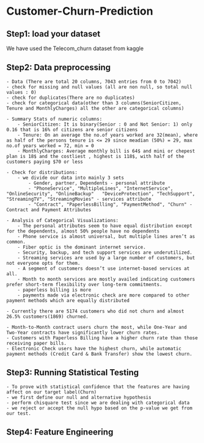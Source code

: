 # Customer-Churn-Prediction

## Step1: load your dataset
We have used the Telecom_churn dataset from kaggle

## Step2: Data preprocessing
    - Data (There are total 20 columns, 7043 entries from 0 to 7042)
    - check for missing and null values (all are non null, so total null values : 0)
    - check for duplicates(There are no duplicates)
    - check for categorical data(other than 3 columns(SeniorCitizen, Tenure and MonthlyCharges) all the other are categorical columns)

    - Summary Stats of numeric columns:
        - SeniorCitizen: It is binary(Senior : 0 and Not Senior: 1) only 0.16 that is 16% of citizens are senior citizens
        - Tenure: On an average the no.of years worked are 32(mean), where as half of the persons tenure is <= 29 since meadian (50%) = 29, max no.of years worked = 72, min = 0
        - MonthlyCharges: Average monthly bill is 64$ and mini or chepest plan is 18$ and the costliest , highest is 118$, with half of the customers paying $70 or less

    - Check for distributions:
        - we divide our data into mainly 3 sets 
            - Gender, partner, Dependents - personal attribute
            - "PhoneService", "MultipleLines", "InternetService", "OnlineSecurity", "OnlineBackup"   "DeviceProtection", "TechSupport", "StreamingTV", "StreamingMovies" - services attribute
            - "Contract", "PaperlessBilling", "PaymentMethod", "Churn" - Contract and Payment Attributes

    - Analysis of Categorical Visualizations:
        - The personal attributes seem to have equal distribution except for the dependents, almost 50% people have no dependents
        - Phone service is almost universal, but multiple lines aren’t as common.
        - Fiber optic is the dominant internet service.
        - Security, backup, and tech support services are underutilized.
        - Streaming services are used by a large number of customers, but not everyone opts for them.
        - A segment of customers doesn’t use internet-based services at all.
        - Month to month services are mostly availed indicating customers prefer short-term flexibility over long-term commitments.
        - paperless billing is more
        - payments made via electronic check are more compared to other payment methods which are equally distributed
        
    - Currently there are 5174 customers who did not churn and almost 26.5% customers(1869) churned.

    - Month-to-Month contract users churn the most, while One-Year and Two-Year contracts have significantly lower churn rates.
    - Customers with Paperless Billing have a higher churn rate than those receiving paper bills.
    - Electronic Check users have the highest churn, while automatic payment methods (Credit Card & Bank Transfer) show the lowest churn.

## Step3: Running Statistical Testing

    - To prove with statistical confidence that the features are having affect on our target label(Churn)
    - we first define our null and alternative hypothesis
    - perform chisquare test since we are dealing with categorical data
    - we reject or accept the null hypo based on the p-value we get from our test.

## Step4: Feature Engineering




    








    